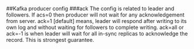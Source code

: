 ##Kafka producer config
###ack
The config is related to leader and followers. If acs=0 then 
producer will not wait for any acknowledgement from server.
ack=1 [default] means, leader will respond after writing to its own log 
and without waiting for followers to complete writing. 
ack=all or ack=-1 is when leader will wait for all in-sync replicas
to acknowledge the record. This is strongest guarantee.

